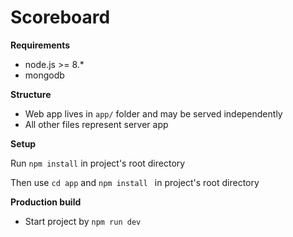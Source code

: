 # Scoreboard

**Requirements**

* node.js >= 8.*
* mongodb

**Structure**

- Web app lives in `app/` folder and may be served independently
- All other files represent server app

**Setup**

Run `npm install` in project's root directory

Then use `cd app` and `npm install ` in project's root directory

**Production build**

* Start project by `npm run dev`